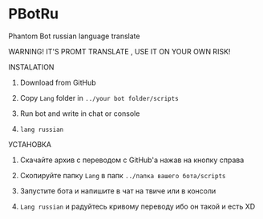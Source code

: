 # PBotRu
Phantom Bot russian language translate

WARNING! IT'S PROMT TRANSLATE , USE IT ON YOUR OWN RISK!

INSTALATION

1. Download from GitHub

2. Copy `Lang` folder in `../your bot folder/scripts`

3. Run bot and write in chat or console 

4. `lang russian`


УСТАНОВКА

1. Скачайте архив с переводом с GitHub'a нажав на кнопку справа 

2. Скопируйте папку `Lang` в папк `../папка вашего бота/scripts`

3. Запустите бота и напишите в чат на твиче или в консоли 

4. `Lang russian` и радуйтесь кривому переводу ибо он такой и есть XD 
